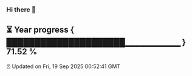 ### Hi there 👋
⏳ Year progress { █████████████████████▁▁▁▁▁▁▁▁▁ } 71.52 %
---
⏰ Updated on Fri, 19 Sep 2025 00:52:41 GMT

